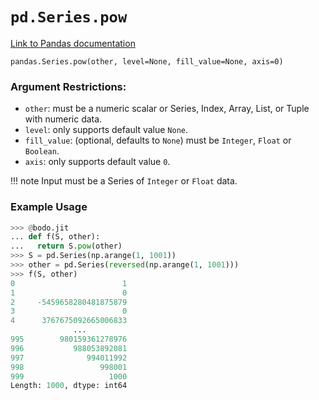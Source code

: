 # `pd.Series.pow`

[Link to Pandas documentation](https://pandas.pydata.org/docs/reference/api/pandas.Series.pow.html#pandas.Series.pow)

`pandas.Series.pow(other, level=None, fill_value=None, axis=0)`

### Argument Restrictions:

- `other`: must be a numeric scalar or Series, Index, Array, List, or Tuple with numeric data.
- `level`: only supports default value `None`.
- `fill_value`: (optional, defaults to `None`) must be `Integer`, `Float` or `Boolean`.
- `axis`: only supports default value `0`.

!!! note
Input must be a Series of `Integer` or `Float` data.

### Example Usage

```py
>>> @bodo.jit
... def f(S, other):
...   return S.pow(other)
>>> S = pd.Series(np.arange(1, 1001))
>>> other = pd.Series(reversed(np.arange(1, 1001)))
>>> f(S, other)
0                        1
1                        0
2     -5459658280481875879
3                        0
4      3767675092665006833
              ...
995        980159361278976
996           988053892081
997              994011992
998                 998001
999                   1000
Length: 1000, dtype: int64
```
